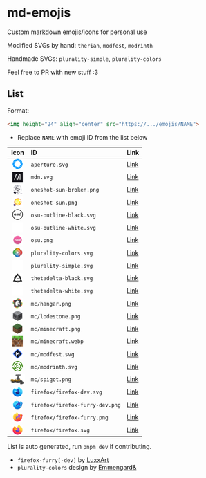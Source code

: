 # md-emojis

Custom markdown emojis/icons for personal use

Modified SVGs by hand: `therian`, `modfest`, `modrinth`

Handmade SVGs: `plurality-simple`, `plurality-colors`

Feel free to PR with new stuff :3

## List

Format:

```html
<img height="24" align="center" src="https://.../emojis/NAME">
```

- Replace `NAME` with emoji ID from the list below

<!--start:script-->

| Icon  | ID   | Link |
| :---: | :--- | :--- |
| <img height="24" align="center" src="./emojis/aperture.svg"> | `aperture.svg` | [Link](./emojis/aperture.svg) |
| <img height="24" align="center" src="./emojis/mdn.svg"> | `mdn.svg` | [Link](./emojis/mdn.svg) |
| <img height="24" align="center" src="./emojis/oneshot-sun-broken.png"> | `oneshot-sun-broken.png` | [Link](./emojis/oneshot-sun-broken.png) |
| <img height="24" align="center" src="./emojis/oneshot-sun.png"> | `oneshot-sun.png` | [Link](./emojis/oneshot-sun.png) |
| <img height="24" align="center" src="./emojis/osu-outline-black.svg"> | `osu-outline-black.svg` | [Link](./emojis/osu-outline-black.svg) |
| <img height="24" align="center" src="./emojis/osu-outline-white.svg"> | `osu-outline-white.svg` | [Link](./emojis/osu-outline-white.svg) |
| <img height="24" align="center" src="./emojis/osu.png"> | `osu.png` | [Link](./emojis/osu.png) |
| <img height="24" align="center" src="./emojis/plurality-colors.svg"> | `plurality-colors.svg` | [Link](./emojis/plurality-colors.svg) |
| <img height="24" align="center" src="./emojis/plurality-simple.svg"> | `plurality-simple.svg` | [Link](./emojis/plurality-simple.svg) |
| <img height="24" align="center" src="./emojis/thetadelta-black.svg"> | `thetadelta-black.svg` | [Link](./emojis/thetadelta-black.svg) |
| <img height="24" align="center" src="./emojis/thetadelta-white.svg"> | `thetadelta-white.svg` | [Link](./emojis/thetadelta-white.svg) |
| <img height="24" align="center" src="./emojis/mc/hangar.png"> | `mc/hangar.png` | [Link](./emojis/mc/hangar.png) |
| <img height="24" align="center" src="./emojis/mc/lodestone.png"> | `mc/lodestone.png` | [Link](./emojis/mc/lodestone.png) |
| <img height="24" align="center" src="./emojis/mc/minecraft.png"> | `mc/minecraft.png` | [Link](./emojis/mc/minecraft.png) |
| <img height="24" align="center" src="./emojis/mc/minecraft.webp"> | `mc/minecraft.webp` | [Link](./emojis/mc/minecraft.webp) |
| <img height="24" align="center" src="./emojis/mc/modfest.svg"> | `mc/modfest.svg` | [Link](./emojis/mc/modfest.svg) |
| <img height="24" align="center" src="./emojis/mc/modrinth.svg"> | `mc/modrinth.svg` | [Link](./emojis/mc/modrinth.svg) |
| <img height="24" align="center" src="./emojis/mc/spigot.png"> | `mc/spigot.png` | [Link](./emojis/mc/spigot.png) |
| <img height="24" align="center" src="./emojis/firefox/firefox-dev.svg"> | `firefox/firefox-dev.svg` | [Link](./emojis/firefox/firefox-dev.svg) |
| <img height="24" align="center" src="./emojis/firefox/firefox-furry-dev.png"> | `firefox/firefox-furry-dev.png` | [Link](./emojis/firefox/firefox-furry-dev.png) |
| <img height="24" align="center" src="./emojis/firefox/firefox-furry.png"> | `firefox/firefox-furry.png` | [Link](./emojis/firefox/firefox-furry.png) |
| <img height="24" align="center" src="./emojis/firefox/firefox.svg"> | `firefox/firefox.svg` | [Link](./emojis/firefox/firefox.svg) |

<!--end:script-->

List is auto generated, run `pnpm dev` if contributing.

- `firefox-furry[-dev]` by [LuxxArt](https://luxxart.carrd.co/)
- `plurality-colors` design by [Emmengard&](https://pluralpedia.org/w/Emmengard%27s_Plural_Rings)
